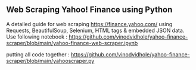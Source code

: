 ## Web Scraping Yahoo! Finance using Python
A detailed guide for web scraping https://finance.yahoo.com/ using Requests, BeautifulSoup, Selenium, HTML tags & embedded JSON data.<br>
Use following notebook :
https://github.com/vinodvidhole/yahoo-finance-scraper/blob/main/yahoo-finance-web-scraper.ipynb

putting all code together :
https://github.com/vinodvidhole/yahoo-finance-scraper/blob/main/yahooscraper.py

